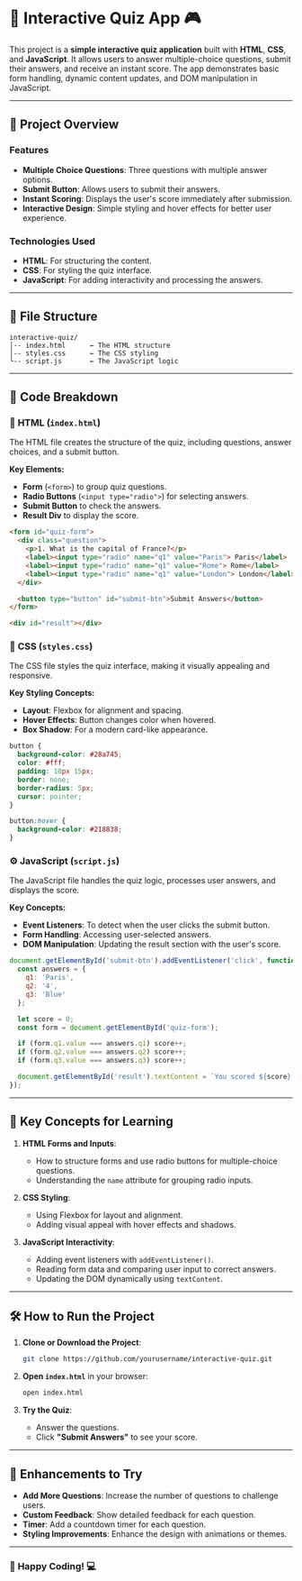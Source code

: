 # 📝 **Interactive Quiz App** 🎮

This project is a **simple interactive quiz application** built with **HTML**, **CSS**, and **JavaScript**. It allows users to answer multiple-choice questions, submit their answers, and receive an instant score. The app demonstrates basic form handling, dynamic content updates, and DOM manipulation in JavaScript.

---

## 🚀 **Project Overview**

### **Features**

- **Multiple Choice Questions**: Three questions with multiple answer options.
- **Submit Button**: Allows users to submit their answers.
- **Instant Scoring**: Displays the user's score immediately after submission.
- **Interactive Design**: Simple styling and hover effects for better user experience.

### **Technologies Used**

- **HTML**: For structuring the content.
- **CSS**: For styling the quiz interface.
- **JavaScript**: For adding interactivity and processing the answers.

---

## 📂 **File Structure**

```
interactive-quiz/
│-- index.html      ← The HTML structure
│-- styles.css      ← The CSS styling
└-- script.js       ← The JavaScript logic
```

---

## 📝 **Code Breakdown**

### 📄 **HTML (`index.html`)**

The HTML file creates the structure of the quiz, including questions, answer choices, and a submit button.

**Key Elements:**
- **Form** (`<form>`) to group quiz questions.
- **Radio Buttons** (`<input type="radio">`) for selecting answers.
- **Submit Button** to check the answers.
- **Result Div** to display the score.

```html
<form id="quiz-form">
  <div class="question">
    <p>1. What is the capital of France?</p>
    <label><input type="radio" name="q1" value="Paris"> Paris</label>
    <label><input type="radio" name="q1" value="Rome"> Rome</label>
    <label><input type="radio" name="q1" value="London"> London</label>
  </div>

  <button type="button" id="submit-btn">Submit Answers</button>
</form>

<div id="result"></div>
```

### 🎨 **CSS (`styles.css`)**

The CSS file styles the quiz interface, making it visually appealing and responsive.

**Key Styling Concepts:**
- **Layout**: Flexbox for alignment and spacing.
- **Hover Effects**: Button changes color when hovered.
- **Box Shadow**: For a modern card-like appearance.

```css
button {
  background-color: #28a745;
  color: #fff;
  padding: 10px 15px;
  border: none;
  border-radius: 5px;
  cursor: pointer;
}

button:hover {
  background-color: #218838;
}
```

### ⚙️ **JavaScript (`script.js`)**

The JavaScript file handles the quiz logic, processes user answers, and displays the score.

**Key Concepts:**
- **Event Listeners**: To detect when the user clicks the submit button.
- **Form Handling**: Accessing user-selected answers.
- **DOM Manipulation**: Updating the result section with the user's score.

```javascript
document.getElementById('submit-btn').addEventListener('click', function() {
  const answers = {
    q1: 'Paris',
    q2: '4',
    q3: 'Blue'
  };

  let score = 0;
  const form = document.getElementById('quiz-form');

  if (form.q1.value === answers.q1) score++;
  if (form.q2.value === answers.q2) score++;
  if (form.q3.value === answers.q3) score++;

  document.getElementById('result').textContent = `You scored ${score} out of 3!`;
});
```

---

## 🧠 **Key Concepts for Learning**

1. **HTML Forms and Inputs**:
   - How to structure forms and use radio buttons for multiple-choice questions.
   - Understanding the `name` attribute for grouping radio inputs.

2. **CSS Styling**:
   - Using Flexbox for layout and alignment.
   - Adding visual appeal with hover effects and shadows.

3. **JavaScript Interactivity**:
   - Adding event listeners with `addEventListener()`.
   - Reading form data and comparing user input to correct answers.
   - Updating the DOM dynamically using `textContent`.

---

## 🛠️ **How to Run the Project**

1. **Clone or Download the Project**:
   ```bash
   git clone https://github.com/yourusername/interactive-quiz.git
   ```
   
2. **Open `index.html`** in your browser:
   ```bash
   open index.html
   ```

3. **Try the Quiz**:
   - Answer the questions.
   - Click **"Submit Answers"** to see your score.

---

## 🌟 **Enhancements to Try**

- **Add More Questions**: Increase the number of questions to challenge users.
- **Custom Feedback**: Show detailed feedback for each question.
- **Timer**: Add a countdown timer for each question.
- **Styling Improvements**: Enhance the design with animations or themes.

---

### 🎉 **Happy Coding!** 💻